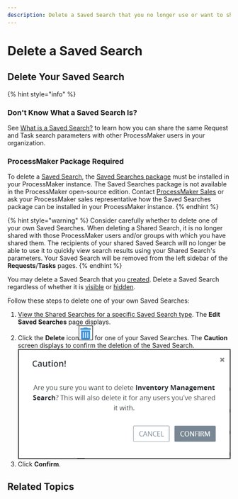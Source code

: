 ```yaml
---
description: Delete a Saved Search that you no longer use or want to share with others.
---
```


# Delete a Saved Search

## Delete Your Saved Search

{% hint style="info" %}
### Don't Know What a Saved Search Is?

See [What is a Saved Search?](../what-is-a-saved-search.md) to learn how you can share the same Request and Task search parameters with other ProcessMaker users in your organization.

### ProcessMaker Package Required

To delete a [Saved Search](../what-is-a-saved-search.md), the [Saved Searches package](../../../package-development-distribution/package-a-connector/saved-searches-package.md) must be installed in your ProcessMaker instance. The Saved Searches package is not available in the ProcessMaker open-source edition. Contact [ProcessMaker Sales](mailto:sales@processmaker.com) or ask your ProcessMaker sales representative how the Saved Searches package can be installed in your ProcessMaker instance.
{% endhint %}

{% hint style="warning" %}
Consider carefully whether to delete one of your own Saved Searches. When deleting a Shared Search, it is no longer shared with those ProcessMaker users and/or groups with which you have shared them. The recipients of your shared Saved Search will no longer be able to use it to quickly view search results using your Shared Search's parameters. Your Saved Search will be removed from the left sidebar of the **Requests**/**Tasks** pages.
{% endhint %}

You may delete a Saved Search that you [created](../create-and-share-a-saved-search.md). Delete a Saved Search regardless of whether it is [visible](hide-or-show-a-saved-search.md#show-your-hidden-saved-search) or [hidden](hide-or-show-a-saved-search.md#hide-your-own-saved-search).

Follow these steps to delete one of your own Saved Searches:

1. [View the Shared Searches for a specific Saved Search type](./#manage-your-own-saved-searches). The **Edit Saved Searches** page displays.
2. Click the **Delete** icon![](../../../.gitbook/assets/trash-icon-process-modeler-processes.png) for one of your Saved Searches. The **Caution** screen displays to confirm the deletion of the Saved Search.  ![](../../../.gitbook/assets/caution-delete-saved-search-package.png) 
3. Click **Confirm**.

## Related Topics



